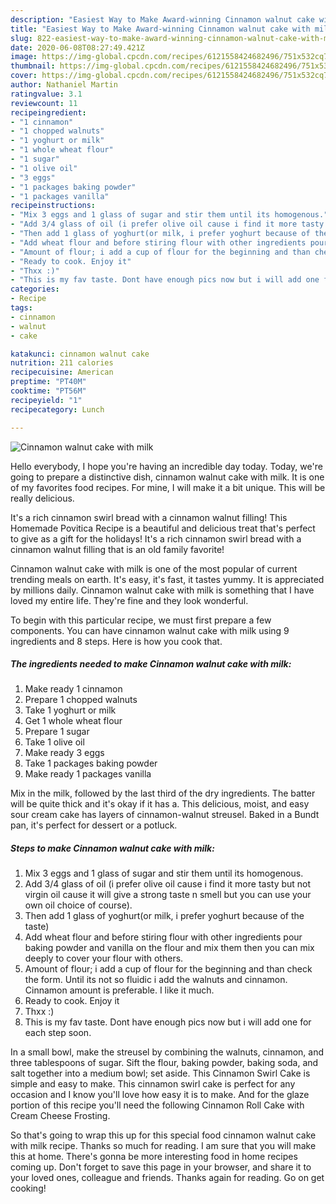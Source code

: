 ```yaml
---
description: "Easiest Way to Make Award-winning Cinnamon walnut cake with milk"
title: "Easiest Way to Make Award-winning Cinnamon walnut cake with milk"
slug: 822-easiest-way-to-make-award-winning-cinnamon-walnut-cake-with-milk
date: 2020-06-08T08:27:49.421Z
image: https://img-global.cpcdn.com/recipes/6121558424682496/751x532cq70/cinnamon-walnut-cake-with-milk-recipe-main-photo.jpg
thumbnail: https://img-global.cpcdn.com/recipes/6121558424682496/751x532cq70/cinnamon-walnut-cake-with-milk-recipe-main-photo.jpg
cover: https://img-global.cpcdn.com/recipes/6121558424682496/751x532cq70/cinnamon-walnut-cake-with-milk-recipe-main-photo.jpg
author: Nathaniel Martin
ratingvalue: 3.1
reviewcount: 11
recipeingredient:
- "1 cinnamon"
- "1 chopped walnuts"
- "1 yoghurt or milk"
- "1 whole wheat flour"
- "1 sugar"
- "1 olive oil"
- "3 eggs"
- "1 packages baking powder"
- "1 packages vanilla"
recipeinstructions:
- "Mix 3 eggs and 1 glass of sugar and stir them until its homogenous."
- "Add 3/4 glass of oil (i prefer olive oil cause i find it more tasty but not virgin oil cause it will give a strong taste n smell but you can use your own oil choice of course)."
- "Then add 1 glass of yoghurt(or milk, i prefer yoghurt because of the taste)"
- "Add wheat flour and before stiring flour with other ingredients pour baking powder and vanilla on the flour and mix them then you can mix deeply to cover your flour with others."
- "Amount of flour; i add a cup of flour for the beginning and than check the form. Until its not so fluidic i add the walnuts and cinnamon. Cinnamon amount is preferable. I like it much."
- "Ready to cook. Enjoy it"
- "Thxx :)"
- "This is my fav taste. Dont have enough pics now but i will add one for each step soon."
categories:
- Recipe
tags:
- cinnamon
- walnut
- cake

katakunci: cinnamon walnut cake 
nutrition: 211 calories
recipecuisine: American
preptime: "PT40M"
cooktime: "PT56M"
recipeyield: "1"
recipecategory: Lunch

---
```



![Cinnamon walnut cake with milk](https://img-global.cpcdn.com/recipes/6121558424682496/751x532cq70/cinnamon-walnut-cake-with-milk-recipe-main-photo.jpg)

Hello everybody, I hope you're having an incredible day today. Today, we're going to prepare a distinctive dish, cinnamon walnut cake with milk. It is one of my favorites food recipes. For mine, I will make it a bit unique. This will be really delicious.

It&#39;s a rich cinnamon swirl bread with a cinnamon walnut filling! This Homemade Povitica Recipe is a beautiful and delicious treat that&#39;s perfect to give as a gift for the holidays! It&#39;s a rich cinnamon swirl bread with a cinnamon walnut filling that is an old family favorite!

Cinnamon walnut cake with milk is one of the most popular of current trending meals on earth. It's easy, it's fast, it tastes yummy. It is appreciated by millions daily. Cinnamon walnut cake with milk is something that I have loved my entire life. They're fine and they look wonderful.


To begin with this particular recipe, we must first prepare a few components. You can have cinnamon walnut cake with milk using 9 ingredients and 8 steps. Here is how you cook that.

<!--inarticleads1-->

##### The ingredients needed to make Cinnamon walnut cake with milk:

1. Make ready 1 cinnamon
1. Prepare 1 chopped walnuts
1. Take 1 yoghurt or milk
1. Get 1 whole wheat flour
1. Prepare 1 sugar
1. Take 1 olive oil
1. Make ready 3 eggs
1. Take 1 packages baking powder
1. Make ready 1 packages vanilla


Mix in the milk, followed by the last third of the dry ingredients. The batter will be quite thick and it&#39;s okay if it has a. This delicious, moist, and easy sour cream cake has layers of cinnamon-walnut streusel. Baked in a Bundt pan, it&#39;s perfect for dessert or a potluck. 

<!--inarticleads2-->

##### Steps to make Cinnamon walnut cake with milk:

1. Mix 3 eggs and 1 glass of sugar and stir them until its homogenous.
1. Add 3/4 glass of oil (i prefer olive oil cause i find it more tasty but not virgin oil cause it will give a strong taste n smell but you can use your own oil choice of course).
1. Then add 1 glass of yoghurt(or milk, i prefer yoghurt because of the taste)
1. Add wheat flour and before stiring flour with other ingredients pour baking powder and vanilla on the flour and mix them then you can mix deeply to cover your flour with others.
1. Amount of flour; i add a cup of flour for the beginning and than check the form. Until its not so fluidic i add the walnuts and cinnamon. Cinnamon amount is preferable. I like it much.
1. Ready to cook. Enjoy it
1. Thxx :)
1. This is my fav taste. Dont have enough pics now but i will add one for each step soon.


In a small bowl, make the streusel by combining the walnuts, cinnamon, and three tablespoons of sugar. Sift the flour, baking powder, baking soda, and salt together into a medium bowl; set aside. This Cinnamon Swirl Cake is simple and easy to make. This cinnamon swirl cake is perfect for any occasion and I know you&#39;ll love how easy it is to make. And for the glaze portion of this recipe you&#39;ll need the following Cinnamon Roll Cake with Cream Cheese Frosting. 

So that's going to wrap this up for this special food cinnamon walnut cake with milk recipe. Thanks so much for reading. I am sure that you will make this at home. There's gonna be more interesting food in home recipes coming up. Don't forget to save this page in your browser, and share it to your loved ones, colleague and friends. Thanks again for reading. Go on get cooking!
